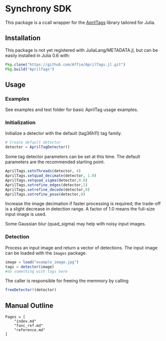 # Synchrony SDK

This package is a ccall wrapper for the [AprilTags](https://april.eecs.umich.edu/software/apriltag.html) library tailored for Julia.

## Installation
This package is not yet registered with JuliaLang/METADATA.jl, but can be easily installed in Julia 0.6 with:
```julia
Pkg.clone("https://github.com/Affie/AprilTags.jl.git")
Pkg.build("AprilTags")
```

## Usage
### Examples
See examples and test folder for basic AprilTag usage examples.

### Initialization
Initialize a detector with the default (tag36h11) tag family.
```julia
# Create default detector
detector = AprilTagDetector()
```
Some tag detector parameters can be set at this time.
The default parameters are the recommended starting point.
```julia
AprilTags.setnThreads(detector, 4)
AprilTags.setquad_decimate(detector, 1.0)
AprilTags.setquad_sigma(detector,0.0)
AprilTags.setrefine_edges(detector,1)
AprilTags.setrefine_decode(detector,0)
AprilTags.setrefine_pose(detector,0)
```    
Increase the image decimation if faster processing is required; the
trade-off is a slight decrease in detection range. A factor of 1.0
means the full-size input image is used.

Some Gaussian blur (quad_sigma) may help with noisy input images.

### Detection
Process an input image and return a vector of detections.
The input image can be loaded with the `Images` package.
```julia
image = load("example_image.jpg")
tags = detector(image)
#do something with tags here
```

The caller is responsible for freeing the memmory by calling
```julia
freeDetector!(detector)
```

## Manual Outline
```@contents
Pages = [
    "index.md"
    "func_ref.md"
    "reference.md"
]
```
